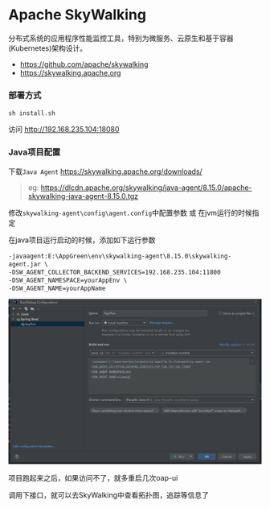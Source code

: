 # Apache SkyWalking

分布式系统的应用程序性能监控工具，特别为微服务、云原生和基于容器(Kubernetes)架构设计。

- https://github.com/apache/skywalking
- https://skywalking.apache.org

### 部署方式
```shell
sh install.sh
```

访问 http://192.168.235.104:18080

### Java项目配置

下载`Java Agent` https://skywalking.apache.org/downloads/

> eg: https://dlcdn.apache.org/skywalking/java-agent/8.15.0/apache-skywalking-java-agent-8.15.0.tgz

修改`skywalking-agent\config\agent.config`中配置参数 或 在jvm运行的时候指定

在java项目运行启动的时候，添加如下运行参数

```shell
-javaagent:E:\AppGreen\env\skywalking-agent\8.15.0\skywalking-agent.jar \
-DSW_AGENT_COLLECTOR_BACKEND_SERVICES=192.168.235.104:11800
-DSW_AGENT_NAMESPACE=yourAppEnv \
-DSW_AGENT_NAME=yourAppName
```
![idea-jvm-options](./idea-jvm-options.png)

项目跑起来之后，如果访问不了，就多重启几次oap-ui

调用下接口，就可以去SkyWalking中查看拓扑图，追踪等信息了
